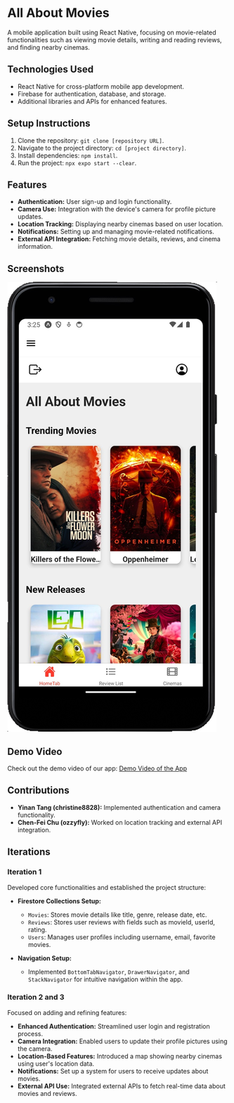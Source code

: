 # All About Movies

A mobile application built using React Native, focusing on movie-related functionalities such as viewing movie details, writing and reading reviews, and finding nearby cinemas.

## Technologies Used

- React Native for cross-platform mobile app development.
- Firebase for authentication, database, and storage.
- Additional libraries and APIs for enhanced features.

## Setup Instructions

1. Clone the repository: `git clone [repository URL]`.
2. Navigate to the project directory: `cd [project directory]`.
3. Install dependencies: `npm install`.
4. Run the project: `npx expo start --clear`.

## Features

- **Authentication:** User sign-up and login functionality.
- **Camera Use:** Integration with the device's camera for profile picture updates.
- **Location Tracking:** Displaying nearby cinemas based on user location.
- **Notifications:** Setting up and managing movie-related notifications.
- **External API Integration:** Fetching movie details, reviews, and cinema information.

## Screenshots

![Demo Image](src/assets/images/demo.jpg "Demo Image")

## Demo Video

Check out the demo video of our app: [Demo Video of the App](https://drive.google.com/file/d/1JUBh5uMczazAyrcy-9nq0DB9PbpnirJF/view?usp=sharing)

## Contributions

- **Yinan Tang (christine8828):** Implemented authentication and camera functionality.
- **Chen-Fei Chu (ozzyfly):** Worked on location tracking and external API integration.

## Iterations

### Iteration 1

Developed core functionalities and established the project structure:

- **Firestore Collections Setup:**

  - `Movies`: Stores movie details like title, genre, release date, etc.
  - `Reviews`: Stores user reviews with fields such as movieId, userId, rating.
  - `Users`: Manages user profiles including username, email, favorite movies.

- **Navigation Setup:**
  - Implemented `BottomTabNavigator`, `DrawerNavigator`, and `StackNavigator` for intuitive navigation within the app.

### Iteration 2 and 3

Focused on adding and refining features:

- **Enhanced Authentication:** Streamlined user login and registration process.
- **Camera Integration:** Enabled users to update their profile pictures using the camera.
- **Location-Based Features:** Introduced a map showing nearby cinemas using user's location data.
- **Notifications:** Set up a system for users to receive updates about movies.
- **External API Use:** Integrated external APIs to fetch real-time data about movies and reviews.
